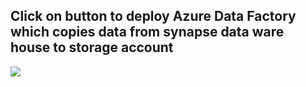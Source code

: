 <h2> Click on button to deploy Azure Data Factory which copies data from synapse data ware house to storage account </h2>
<a href="https://portal.azure.com/#create/Microsoft.Template/uri/https%3A%2F%2Fraw.githubusercontent.com%2Fassadullah96%2FsynapseToBlob%2Fmain%2FsynapseToBlobArmTemplate.json" target="_blank">
  <img src="https://aka.ms/deploytoazurebutton"/>
</a>
